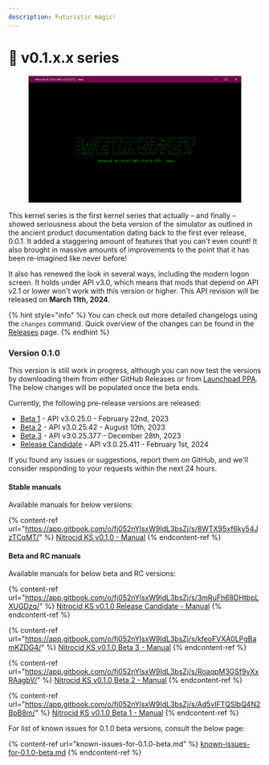 ```yaml
---
description: Futuristic magic!
---
```


# 🔮 v0.1.x.x series

<figure><img src="../../../.gitbook/assets/Beta3-001-Welcome.png" alt=""><figcaption></figcaption></figure>

This kernel series is the first kernel series that actually – and finally – showed seriousness about the beta version of the simulator as outlined in the ancient product documentation dating back to the first ever release, 0.0.1. It added a staggering amount of features that you can't even count! It also brought in massive amounts of improvements to the point that it has been re-imagined like never before!

It also has renewed the look in several ways, including the modern logon screen. It holds under API v3.0, which means that mods that depend on API v2.1 or lower won't work with this version or higher. This API revision will be released on **March 11th, 2024**.

{% hint style="info" %}
You can check out more detailed changelogs using the `changes` command. Quick overview of the changes can be found in the [Releases](https://github.com/Aptivi/NitrocidKS/releases) page.
{% endhint %}

### Version 0.1.0

This version is still work in progress, although you can now test the versions by downloading them from either GitHub Releases or from [Launchpad PPA](https://launchpad.net/\~eofla/+archive/ubuntu/kernel-sim). The below changes will be populated once the beta ends.

Currently, the following pre-release versions are released:

* [Beta 1](https://github.com/Aptivi/NitrocidKS/releases/tag/v0.1.0-b1) - API v3.0.25.0 - February 22nd, 2023
* [Beta 2](https://github.com/Aptivi/NitrocidKS/releases/tag/v0.1.0-b2) - API v3.0.25.42 - August 10th, 2023
* [Beta 3](https://github.com/Aptivi/NitrocidKS/releases/tag/v0.1.0-b3) - API v3.0.25.377 - December 28th, 2023
* [Release Candidate](https://github.com/Aptivi/NitrocidKS/releases/tag/v0.1.0-rc) - API v3.0.25.411 - February 1st, 2024

If you found any issues or suggestions, report them on GitHub, and we'll consider responding to your requests within the next 24 hours.

#### Stable manuals

Available manuals for below versions:

{% content-ref url="https://app.gitbook.com/o/fj052nYlsxW9IdL3bsZj/s/8WTX95xf6ky54JzTCqMT/" %}
[Nitrocid KS v0.1.0 - Manual](https://app.gitbook.com/o/fj052nYlsxW9IdL3bsZj/s/8WTX95xf6ky54JzTCqMT/)
{% endcontent-ref %}

#### Beta and RC manuals

Available manuals for below beta and RC versions:

{% content-ref url="https://app.gitbook.com/o/fj052nYlsxW9IdL3bsZj/s/3mRuFh68DHtbpLXUGDzq/" %}
[Nitrocid KS v0.1.0 Release Candidate - Manual](https://app.gitbook.com/o/fj052nYlsxW9IdL3bsZj/s/3mRuFh68DHtbpLXUGDzq/)
{% endcontent-ref %}

{% content-ref url="https://app.gitbook.com/o/fj052nYlsxW9IdL3bsZj/s/kfeoFVXA0LPgBamKZDG4/" %}
[Nitrocid KS v0.1.0 Beta 3 - Manual](https://app.gitbook.com/o/fj052nYlsxW9IdL3bsZj/s/kfeoFVXA0LPgBamKZDG4/)
{% endcontent-ref %}

{% content-ref url="https://app.gitbook.com/o/fj052nYlsxW9IdL3bsZj/s/RoaqpM3GSf9vXxRAagbV/" %}
[Nitrocid KS v0.1.0 Beta 2 - Manual](https://app.gitbook.com/o/fj052nYlsxW9IdL3bsZj/s/RoaqpM3GSf9vXxRAagbV/)
{% endcontent-ref %}

{% content-ref url="https://app.gitbook.com/o/fj052nYlsxW9IdL3bsZj/s/Ad5vIFTQSlbQ4N2BpB8m/" %}
[Nitrocid KS v0.1.0 Beta 1 - Manual](https://app.gitbook.com/o/fj052nYlsxW9IdL3bsZj/s/Ad5vIFTQSlbQ4N2BpB8m/)
{% endcontent-ref %}

For list of known issues for 0.1.0 beta versions, consult the below page:

{% content-ref url="known-issues-for-0.1.0-beta.md" %}
[known-issues-for-0.1.0-beta.md](known-issues-for-0.1.0-beta.md)
{% endcontent-ref %}

